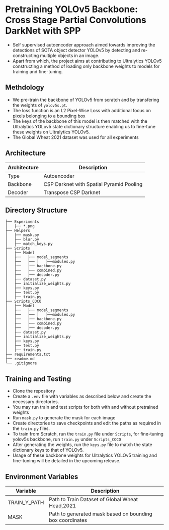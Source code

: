 # Pretraining YOLOv5 Backbone: Cross Stage Partial Convolutions DarkNet with SPP

- Self supervised autoencoder approach aimed towards improving the detections of SOTA object detector YOLOv5 by detecting and re-constructing multiple objects in an image. 
- Apart from which, the project aims at contributing to Ultralytics YOLOv5 constructing a method of loading only backbone weights to models for training and fine-tuning.
  

## Methdology 
- We pre-train the backbone of YOLOv5 from scratch and by transfering the  weights of ```yolov5s.pt```.
- The loss function is an L2 Pixel-Wise Loss with additional focus on pixels belonging to a bounding box
- The keys of the backbone of this model is then matched with the Ultralytics YOLov5 state dictionary structure enabling us to fine-tune these weights on Ultralytics YOLOv5.
- The Global Wheat 2021 dataset was used for all experiments
 
  
## Architecture
|Architecture|Description|
|-------|---------|
|Type|Autoencoder|
|Backbone|CSP Darknet with Spatial Pyramid Pooling|
|Decoder|Transpose CSP Darknet|

## Directory Structure
```  
├── Experiments
│   ├── *.png
├── Helpers
│   ├── mask.py
│   ├── blur.py
│   ├── match_keys.py
├── Scripts
│   ├── Model
│   ├──   ├── model_segments
│   ├──   ├── │   ├──modules.py
│   ├──   ├── backbone.py
│   ├──   ├── combined.py
│   ├──   ├── decoder.py
│   ├── dataset.py
│   ├── initialize_weights.py
│   ├── keys.py
│   ├── test.py
│   ├── train.py
├── Scripts_COCO
│   ├── Model
│   ├──   ├── model_segments
│   ├──   ├── │   ├──modules.py
│   ├──   ├── backbone.py
│   ├──   ├── combined.py
│   ├──   ├── decoder.py
│   ├── dataset.py
│   ├── initialize_weights.py
│   ├── keys.py
│   ├── test.py
│   ├── train.py
├── requirements.txt
├── readme.md
└── .gitignore
```


## Training and Testing
- Clone the repository
- Create a ```.env``` file with variables as described below and create the necessary directories.
- You may run train and test scripts for both with and without pretrained weights
- Run ```mask.py``` to generate the mask for each image
- Create directories to save checkpoints and edit the paths as required in the ```train.py``` files.
- To train from Scratch, run the  ```train.py``` file under ```Scripts```, for fine-tuning yolov5s backbone, run ```train.py``` under ```Scripts_COCO```
- After generating the weights, run the ```keys.py``` file to match the state dictionary keys to that of YOLOv5.
- Usage of these backbone weights for Ultralytics YOLOv5 training and fine-tuning will be detailed in the upcoming release.
  
## Environment Variables
|Variable|Description|
|------|-------|
|TRAIN_Y_PATH|Path to Train Dataset of Global Wheat Head,2021|
|MASK|Path to generated mask based on bounding box coordinates|